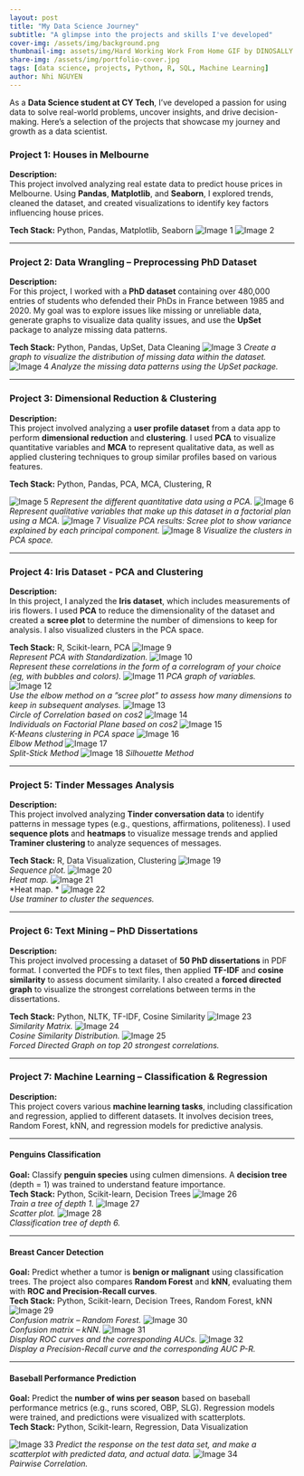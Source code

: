 ```yaml
---
layout: post
title: "My Data Science Journey"
subtitle: "A glimpse into the projects and skills I've developed"
cover-img: /assets/img/background.png
thumbnail-img: assets/img/Hard Working Work From Home GIF by DINOSALLY.gif
share-img: /assets/img/portfolio-cover.jpg
tags: [data science, projects, Python, R, SQL, Machine Learning]
author: Nhi NGUYEN
---
```


As a **Data Science student at CY Tech**, I’ve developed a passion for using data to solve real-world problems, uncover insights, and drive decision-making. Here’s a selection of the projects that showcase my journey and growth as a data scientist.

### Project 1: **Houses in Melbourne**
**Description:**  
This project involved analyzing real estate data to predict house prices in Melbourne. Using **Pandas**, **Matplotlib**, and **Seaborn**, I explored trends, cleaned the dataset, and created visualizations to identify key factors influencing house prices.

**Tech Stack:** Python, Pandas, Matplotlib, Seaborn
![Image 1](/assets/img/1.png)
![Image 2](/assets/img/2.png)


---

### Project 2: **Data Wrangling – Preprocessing PhD Dataset**
**Description:**  
For this project, I worked with a **PhD dataset** containing over 480,000 entries of students who defended their PhDs in France between 1985 and 2020. My goal was to explore issues like missing or unreliable data, generate graphs to visualize data quality issues, and use the **UpSet** package to analyze missing data patterns.

**Tech Stack:** Python, Pandas, UpSet, Data Cleaning
![Image 3](/assets/img/3.png)
*Create a graph to visualize the distribution of missing data within the dataset.*
![Image 4](/assets/img/4.png)
*Analyze the missing data patterns using the UpSet package.*


---

### Project 3: **Dimensional Reduction & Clustering**
**Description:**  
This project involved analyzing a **user profile dataset** from a data app to perform **dimensional reduction** and **clustering**. I used **PCA** to visualize quantitative variables and **MCA** to represent qualitative data, as well as applied clustering techniques to group similar profiles based on various features.

**Tech Stack:** Python, Pandas, PCA, MCA, Clustering, R

![Image 5](/assets/img/5.png)
*Represent the different quantitative data using a PCA.*
![Image 6](/assets/img/6.png)
*Represent qualitative variables that make up this dataset in a factorial plan using a MCA.*
![Image 7](/assets/img/7.png)
*Visualize PCA results: Scree plot to show variance explained by each principal component.*
![Image 8](/assets/img/8.png)
*Visualize the clusters in PCA space.*



---

### Project 4: **Iris Dataset - PCA and Clustering**
**Description:**  
In this project, I analyzed the **Iris dataset**, which includes measurements of iris flowers. I used **PCA** to reduce the dimensionality of the dataset and created a **scree plot** to determine the number of dimensions to keep for analysis. I also visualized clusters in the PCA space.

**Tech Stack:** R, Scikit-learn, PCA
![Image 9](/assets/img/9.png)  
*Represent PCA with Standardization.*
![Image 10](/assets/img/10.png)  
*Represent these correlations in the form of a correlogram of your choice (eg, with bubbles and colors).*
![Image 11](/assets/img/11.png) 
*PCA graph of variables.*
![Image 12](/assets/img/12.png)  
*Use the elbow method on a ”scree plot” to assess how many dimensions to keep in subsequent analyses.*
![Image 13](/assets/img/13.png)  
*Circle of Correlation based on cos2*
![Image 14](/assets/img/14.png)  
*Individuals on Factorial Plane based on cos2*
![Image 15](/assets/img/15.png)  
*K-Means clustering in PCA space*
![Image 16](/assets/img/16.png)  
*Elbow Method*
![Image 17](/assets/img/17.png)  
*Split-Stick Method*
![Image 18](/assets/img/18.png) 
*Silhouette Method*



---

### Project 5: **Tinder Messages Analysis**
**Description:**  
This project involved analyzing **Tinder conversation data** to identify patterns in message types (e.g., questions, affirmations, politeness). I used **sequence plots** and **heatmaps** to visualize message trends and applied **Traminer clustering** to analyze sequences of messages.

**Tech Stack:** R, Data Visualization, Clustering
![Image 19](/assets/img/19.png)  
*Sequence plot.*
![Image 20](/assets/img/20.png)  
*Heat map.*
![Image 21](/assets/img/21.png)  
*Heat map. *
![Image 22](/assets/img/22.png)  
*Use traminer to cluster the sequences.*



---

### Project 6: **Text Mining – PhD Dissertations**
**Description:**  
This project involved processing a dataset of **50 PhD dissertations** in PDF format. I converted the PDFs to text files, then applied **TF-IDF** and **cosine similarity** to assess document similarity. I also created a **forced directed graph** to visualize the strongest correlations between terms in the dissertations.

**Tech Stack:** Python, NLTK, TF-IDF, Cosine Similarity
![Image 23](/assets/img/23.png)  
*Similarity Matrix.*
![Image 24](/assets/img/24.png)  
*Cosine Similarity Distribution.*
![Image 25](/assets/img/25.png)  
*Forced Directed Graph on top 20 strongest correlations.*



---

### Project 7: **Machine Learning – Classification & Regression**
**Description:**  
This project covers various **machine learning tasks**, including classification and regression, applied to different datasets. It involves decision trees, Random Forest, kNN, and regression models for predictive analysis.  

---

#### **Penguins Classification**
**Goal:** Classify **penguin species** using culmen dimensions. A **decision tree** (depth = 1) was trained to understand feature importance.  
**Tech Stack:** Python, Scikit-learn, Decision Trees 
![Image 26](/assets/img/26.png)  
*Train a tree of depth 1.*
![Image 27](/assets/img/27.png)  
*Scatter plot.*
![Image 28](/assets/img/28.png)  
*Classification tree of depth 6.*

---

#### **Breast Cancer Detection**
**Goal:** Predict whether a tumor is **benign or malignant** using classification trees. The project also compares **Random Forest** and **kNN**, evaluating them with **ROC and Precision-Recall curves**.  
**Tech Stack:** Python, Scikit-learn, Decision Trees, Random Forest, kNN  
![Image 29](/assets/img/29.png)  
*Confusion matrix – Random Forest.*
![Image 30](/assets/img/30.png)  
*Confusion matrix – kNN.*
![Image 31](/assets/img/31.png)  
*Display ROC curves and the corresponding AUCs.*
![Image 32](/assets/img/32.png)  
*Display a Precision-Recall curve and the corresponding AUC P-R.*


---

#### **Baseball Performance Prediction**
**Goal:** Predict the **number of wins per season** based on baseball performance metrics (e.g., runs scored, OBP, SLG). Regression models were trained, and predictions were visualized with scatterplots.  
**Tech Stack:** Python, Scikit-learn, Regression, Data Visualization  

![Image 33](/assets/img/33.png)
*Predict the response on the test data set, and make a scatterplot with predicted data, and actual data.*
![Image 34](/assets/img/34.png)  
*Pairwise Correlation.*

